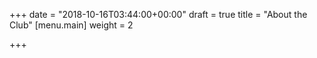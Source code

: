 +++
date = "2018-10-16T03:44:00+00:00"
draft = true
title = "About the Club"
[menu.main]
weight = 2

+++
